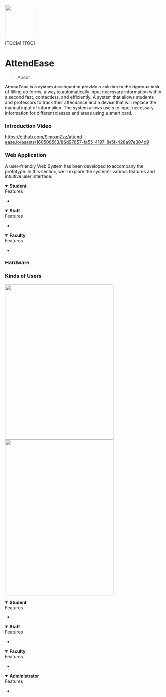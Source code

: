 <img src="https://github.com/SimounZzz/attend-ease.io/assets/160508563/ce900e31-3123-4c26-9bda-ee175b21a004" width="100" height="100"> 

[TOCM]
[TOC]

# AttendEase
> About

AttendEase is a system developed to provide a solution to the rigorous 
task of filling up forms, a way to automatically input necessary 
information within a second fast, contactless, and efficiently. A 
system that allows students and professors to track their 
attendance and a device that will replace the manual input of 
information. The system allows users to input necessary 
information for different classes and areas using a smart card.

### Introduction Video
https://github.com/SimounZzz/attend-ease.io/assets/160508563/86d97857-fa55-4197-8e5f-428a97e304d9


### Web Application
A user-friendly Web System has been developed to accompany the prototype. In this section, we'll explore the system's various features and intuitive user interface.

<details open>
    
  <summary><b>Student</b></summary>
      Features
  
  -
</details>

<details open>
    
  <summary><b>Staff</b></summary>
      Features
  
  -
</details>

<details open>
    
  <summary><b>Faculty</b></summary>
      Features
  
  -
</details>


### Hardware

### Kinds of Users
 <img src="https://github.com/SimounZzz/attend-ease.io/assets/160508563/6b03a248-62e6-4c45-bbca-84a18a778d2a" width="350" height="500"> <img src="https://github.com/SimounZzz/attend-ease.io/assets/160508563/c328e869-d61e-48cb-9a9d-43b2fa3f1908" width="350" height="500"> 

<details open>
    
  <summary><b>Student</b></summary>
      Features
  
  -
</details>

<details open>
    
  <summary><b>Staff</b></summary>
      Features
  
  -
</details>

<details open>
    
  <summary><b>Faculty</b></summary>
      Features
  
  -
</details>

<details open>
    
  <summary><b>Administrator</b></summary>
      Features
  
  -
</details>

